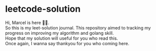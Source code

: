 # leetcode-solution

Hi, Marcel is here 🧑‍💻.<br/>
So this is my leet-solution journal. This repository aimed to tracking my progress on improving my algorithm and golang skill.<br/>
Hope that my solution will useful for you who read this.<br/>
Once again, I wanna say thankyou for you who coming here.<br/>